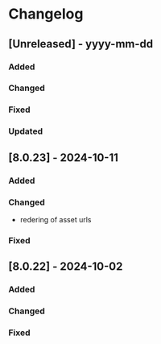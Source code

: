 # Changelog
## [Unreleased] - yyyy-mm-dd

### Added

### Changed

### Fixed

### Updated

## [8.0.23] - 2024-10-11


### Added

### Changed
- redering of asset urls

### Fixed

## [8.0.22] - 2024-10-02


### Added

### Changed

### Fixed